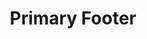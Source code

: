 ---
title: Primary Footer
category: Marketing
paid: false
isActive: true
ltr: {"preview":"function App() {\n  const footerNavs = [{\n    href: 'javascript:void()',\n    name: 'About'\n  }, {\n    href: 'javascript:void()',\n    name: 'Blog'\n  }, {\n    href: 'javascript:void()',\n    name: 'Team'\n  }, {\n    href: 'javascript:void()',\n    name: 'Careers'\n  }, {\n    href: 'javascript:void()',\n    name: 'Suuport'\n  }];\n  return /*#__PURE__*/React.createElement(\"footer\", {\n    className: \"text-gray-500 bg-white px-4 py-5 max-w-screen-xl mx-auto md:px-8\"\n  }, /*#__PURE__*/React.createElement(\"div\", {\n    className: \"max-w-lg sm:mx-auto sm:text-center\"\n  }, /*#__PURE__*/React.createElement(\"img\", {\n    src: \"https://www.floatui.com/logo.svg\",\n    className: \"w-32 sm:mx-auto\"\n  }), /*#__PURE__*/React.createElement(\"p\", {\n    className: \"leading-relaxed mt-2 text-[15px]\"\n  }, \"Lorem Ipsum has been the industry's standard dummy text ever since the 1500s, when an unknown printer took a galley of type and scrambled it to make a type specimen book.\")), /*#__PURE__*/React.createElement(\"ul\", {\n    className: \"items-center justify-center mt-8 space-y-5 sm:flex sm:space-x-4 sm:space-y-0\"\n  }, footerNavs.map((item, idx) => /*#__PURE__*/React.createElement(\"li\", {\n    className: \" hover:text-gray-800\"\n  }, /*#__PURE__*/React.createElement(\"a\", {\n    key: idx,\n    href: item.href\n  }, item.name)))), /*#__PURE__*/React.createElement(\"div\", {\n    className: \"mt-8 items-center justify-between sm:flex\"\n  }, /*#__PURE__*/React.createElement(\"div\", {\n    className: \"mt-4 sm:mt-0\"\n  }, \"\\xA9 2022 Float UI All rights reserved.\"), /*#__PURE__*/React.createElement(\"div\", {\n    className: \"mt-6 sm:mt-0\"\n  }, /*#__PURE__*/React.createElement(\"ul\", {\n    className: \"flex items-center space-x-4\"\n  }, /*#__PURE__*/React.createElement(\"li\", {\n    className: \"w-10 h-10 border rounded-full flex items-center justify-center\"\n  }, /*#__PURE__*/React.createElement(\"a\", {\n    href: \"javascript:void()\"\n  }, /*#__PURE__*/React.createElement(\"svg\", {\n    className: \"svg-icon w-6 h-6 text-blue-400\",\n    viewBox: \"0 0 20 20\"\n  }, /*#__PURE__*/React.createElement(\"path\", {\n    fill: \"none\",\n    d: \"M18.258,3.266c-0.693,0.405-1.46,0.698-2.277,0.857c-0.653-0.686-1.586-1.115-2.618-1.115c-1.98,0-3.586,1.581-3.586,3.53c0,0.276,0.031,0.545,0.092,0.805C6.888,7.195,4.245,5.79,2.476,3.654C2.167,4.176,1.99,4.781,1.99,5.429c0,1.224,0.633,2.305,1.596,2.938C2.999,8.349,2.445,8.19,1.961,7.925C1.96,7.94,1.96,7.954,1.96,7.97c0,1.71,1.237,3.138,2.877,3.462c-0.301,0.08-0.617,0.123-0.945,0.123c-0.23,0-0.456-0.021-0.674-0.062c0.456,1.402,1.781,2.422,3.35,2.451c-1.228,0.947-2.773,1.512-4.454,1.512c-0.291,0-0.575-0.016-0.855-0.049c1.588,1,3.473,1.586,5.498,1.586c6.598,0,10.205-5.379,10.205-10.045c0-0.153-0.003-0.305-0.01-0.456c0.7-0.499,1.308-1.12,1.789-1.827c-0.644,0.28-1.334,0.469-2.06,0.555C17.422,4.782,17.99,4.091,18.258,3.266\"\n  })))), /*#__PURE__*/React.createElement(\"li\", {\n    className: \"w-10 h-10 border rounded-full flex items-center justify-center\"\n  }, /*#__PURE__*/React.createElement(\"a\", {\n    href: \"javascript:void()\"\n  }, /*#__PURE__*/React.createElement(\"svg\", {\n    className: \"svg-icon w-6 h-6 text-blue-700\",\n    viewBox: \"0 0 20 20\"\n  }, /*#__PURE__*/React.createElement(\"path\", {\n    fill: \"none\",\n    d: \"M11.344,5.71c0-0.73,0.074-1.122,1.199-1.122h1.502V1.871h-2.404c-2.886,0-3.903,1.36-3.903,3.646v1.765h-1.8V10h1.8v8.128h3.601V10h2.403l0.32-2.718h-2.724L11.344,5.71z\"\n  })))), /*#__PURE__*/React.createElement(\"li\", {\n    className: \"w-10 h-10 border rounded-full flex items-center justify-center\"\n  }, /*#__PURE__*/React.createElement(\"a\", {\n    href: \"javascript:void()\"\n  }, /*#__PURE__*/React.createElement(\"svg\", {\n    className: \"svg-icon w-6 h-6 text-blue-500\",\n    viewBox: \"0 0 20 20\"\n  }, /*#__PURE__*/React.createElement(\"path\", {\n    fill: \"none\",\n    d: \"M10,2.531c-4.125,0-7.469,3.344-7.469,7.469c0,4.125,3.344,7.469,7.469,7.469c4.125,0,7.469-3.344,7.469-7.469C17.469,5.875,14.125,2.531,10,2.531 M10,3.776c1.48,0,2.84,0.519,3.908,1.384c-1.009,0.811-2.111,1.512-3.298,2.066C9.914,6.072,9.077,5.017,8.14,4.059C8.728,3.876,9.352,3.776,10,3.776 M6.903,4.606c0.962,0.93,1.82,1.969,2.53,3.112C7.707,8.364,5.849,8.734,3.902,8.75C4.264,6.976,5.382,5.481,6.903,4.606 M3.776,10c2.219,0,4.338-0.418,6.29-1.175c0.209,0.404,0.405,0.813,0.579,1.236c-2.147,0.805-3.953,2.294-5.177,4.195C4.421,13.143,3.776,11.648,3.776,10 M10,16.224c-1.337,0-2.572-0.426-3.586-1.143c1.079-1.748,2.709-3.119,4.659-3.853c0.483,1.488,0.755,3.071,0.784,4.714C11.271,16.125,10.646,16.224,10,16.224 M13.075,15.407c-0.072-1.577-0.342-3.103-0.806-4.542c0.673-0.154,1.369-0.243,2.087-0.243c0.621,0,1.22,0.085,1.807,0.203C15.902,12.791,14.728,14.465,13.075,15.407 M14.356,9.378c-0.868,0-1.708,0.116-2.515,0.313c-0.188-0.464-0.396-0.917-0.621-1.359c1.294-0.612,2.492-1.387,3.587-2.284c0.798,0.97,1.302,2.187,1.395,3.517C15.602,9.455,14.99,9.378,14.356,9.378\"\n  })))), /*#__PURE__*/React.createElement(\"li\", {\n    className: \"w-10 h-10 border rounded-full flex items-center justify-center\"\n  }, /*#__PURE__*/React.createElement(\"a\", {\n    href: \"javascript:void()\"\n  }, /*#__PURE__*/React.createElement(\"svg\", {\n    className: \"svg-icon w-6 h-6 text-red-600\",\n    viewBox: \"0 0 20 20\"\n  }, /*#__PURE__*/React.createElement(\"path\", {\n    fill: \"none\",\n    d: \"M9.797,2.214C9.466,2.256,9.134,2.297,8.802,2.338C8.178,2.493,7.498,2.64,6.993,2.935C5.646,3.723,4.712,4.643,4.087,6.139C3.985,6.381,3.982,6.615,3.909,6.884c-0.48,1.744,0.37,3.548,1.402,4.173c0.198,0.119,0.649,0.332,0.815,0.049c0.092-0.156,0.071-0.364,0.128-0.546c0.037-0.12,0.154-0.347,0.127-0.496c-0.046-0.255-0.319-0.416-0.434-0.62C5.715,9.027,5.703,8.658,5.59,8.101c0.009-0.075,0.017-0.149,0.026-0.224C5.65,7.254,5.755,6.805,5.948,6.362c0.564-1.301,1.47-2.025,2.931-2.458c0.327-0.097,1.25-0.252,1.734-0.149c0.289,0.05,0.577,0.099,0.866,0.149c1.048,0.33,1.811,0.938,2.218,1.888c0.256,0.591,0.33,1.725,0.154,2.483c-0.085,0.36-0.072,0.667-0.179,0.993c-0.397,1.206-0.979,2.323-2.295,2.633c-0.868,0.205-1.519-0.324-1.733-0.869c-0.06-0.151-0.161-0.418-0.101-0.671c0.229-0.978,0.56-1.854,0.815-2.831c0.243-0.931-0.218-1.665-0.943-1.837C8.513,5.478,7.816,6.312,7.579,6.858C7.39,7.292,7.276,8.093,7.426,8.672c0.047,0.183,0.269,0.674,0.23,0.844c-0.174,0.755-0.372,1.568-0.587,2.31c-0.223,0.771-0.344,1.562-0.56,2.311c-0.1,0.342-0.096,0.709-0.179,1.066v0.521c-0.075,0.33-0.019,0.916,0.051,1.242c0.045,0.209-0.027,0.467,0.076,0.621c0.002,0.111,0.017,0.135,0.052,0.199c0.319-0.01,0.758-0.848,0.917-1.094c0.304-0.467,0.584-0.967,0.816-1.514c0.208-0.494,0.241-1.039,0.408-1.566c0.12-0.379,0.292-0.824,0.331-1.24h0.025c0.066,0.229,0.306,0.395,0.485,0.52c0.56,0.4,1.525,0.77,2.573,0.523c1.188-0.281,2.133-0.838,2.755-1.664c0.457-0.609,0.804-1.313,1.07-2.112c0.131-0.392,0.158-0.826,0.256-1.241c0.241-1.043-0.082-2.298-0.384-2.981C14.847,3.35,12.902,2.17,9.797,2.214\"\n  }))))))));\n}","react":{"jsxCss":[{"code":"export default () => {\n\n    const footerNavs = [\n        {\n            href: 'javascript:void()',\n            name: 'About'\n        },\n        {\n            href: 'javascript:void()',\n            name: 'Blog'\n        },\n        {\n            href: 'javascript:void()',\n            name: ''\n        },\n        {\n            href: 'javascript:void()',\n            name: 'Team'\n        },\n        {\n            href: 'javascript:void()',\n            name: 'Careers'\n        },\n\n        {\n            href: 'javascript:void()',\n            name: 'Suuport'\n        }\n    ]\n    return (\n        <footer className=\"footer-primary\">\n            <div className=\"footer-header\">\n                <img src=\"https://www.floatui.com/logo.svg\" />\n                <p>\n                    Lorem Ipsum has been the industry's standard dummy text ever since the 1500s, when an unknown printer took a galley of type and scrambled it to make a type specimen book.\n                </p>\n            </div>\n            <ul className=\"items-list\">\n                {\n                    footerNavs.map((item, idx) => (\n                        <li className=\"item\">\n                            <a key={idx} href={item.href}>\n                                { item.name }\n                            </a>\n                        </li>\n                    ))\n                }\n            </ul>\n            <div className=\"copyright-slmedia\">\n                <div className=\"copyright\">\n                    &copy; 2022 Float UI All rights reserved.\n                </div>\n                <div className=\"sl-media\">\n                    <ul className=\"sl-media-list\">\n                        <li className=\"sl-media-icon\">\n                            <a href=\"javascript:void()\">\n                                <svg class=\"svg-icon svg-icon-1\" viewBox=\"0 0 20 20\">\n                                    <path fill=\"none\" d=\"M18.258,3.266c-0.693,0.405-1.46,0.698-2.277,0.857c-0.653-0.686-1.586-1.115-2.618-1.115c-1.98,0-3.586,1.581-3.586,3.53c0,0.276,0.031,0.545,0.092,0.805C6.888,7.195,4.245,5.79,2.476,3.654C2.167,4.176,1.99,4.781,1.99,5.429c0,1.224,0.633,2.305,1.596,2.938C2.999,8.349,2.445,8.19,1.961,7.925C1.96,7.94,1.96,7.954,1.96,7.97c0,1.71,1.237,3.138,2.877,3.462c-0.301,0.08-0.617,0.123-0.945,0.123c-0.23,0-0.456-0.021-0.674-0.062c0.456,1.402,1.781,2.422,3.35,2.451c-1.228,0.947-2.773,1.512-4.454,1.512c-0.291,0-0.575-0.016-0.855-0.049c1.588,1,3.473,1.586,5.498,1.586c6.598,0,10.205-5.379,10.205-10.045c0-0.153-0.003-0.305-0.01-0.456c0.7-0.499,1.308-1.12,1.789-1.827c-0.644,0.28-1.334,0.469-2.06,0.555C17.422,4.782,17.99,4.091,18.258,3.266\"></path>\n                                </svg>\n                            </a>\n                        </li>\n\n                        <li className=\"sl-media-icon\">\n                            <a href=\"javascript:void()\">\n                                <svg class=\"svg-icon svg-icon-2\" viewBox=\"0 0 20 20\">\n                                    <path fill=\"none\" d=\"M11.344,5.71c0-0.73,0.074-1.122,1.199-1.122h1.502V1.871h-2.404c-2.886,0-3.903,1.36-3.903,3.646v1.765h-1.8V10h1.8v8.128h3.601V10h2.403l0.32-2.718h-2.724L11.344,5.71z\"></path>\n                                </svg>\n                            </a>\n                        </li>\n\n                        <li className=\"sl-media-icon\">\n                            <a href=\"javascript:void()\">\n                                <svg class=\"svg-icon svg-icon-3\" viewBox=\"0 0 20 20\">\n                                    <path fill=\"none\" d=\"M10,2.531c-4.125,0-7.469,3.344-7.469,7.469c0,4.125,3.344,7.469,7.469,7.469c4.125,0,7.469-3.344,7.469-7.469C17.469,5.875,14.125,2.531,10,2.531 M10,3.776c1.48,0,2.84,0.519,3.908,1.384c-1.009,0.811-2.111,1.512-3.298,2.066C9.914,6.072,9.077,5.017,8.14,4.059C8.728,3.876,9.352,3.776,10,3.776 M6.903,4.606c0.962,0.93,1.82,1.969,2.53,3.112C7.707,8.364,5.849,8.734,3.902,8.75C4.264,6.976,5.382,5.481,6.903,4.606 M3.776,10c2.219,0,4.338-0.418,6.29-1.175c0.209,0.404,0.405,0.813,0.579,1.236c-2.147,0.805-3.953,2.294-5.177,4.195C4.421,13.143,3.776,11.648,3.776,10 M10,16.224c-1.337,0-2.572-0.426-3.586-1.143c1.079-1.748,2.709-3.119,4.659-3.853c0.483,1.488,0.755,3.071,0.784,4.714C11.271,16.125,10.646,16.224,10,16.224 M13.075,15.407c-0.072-1.577-0.342-3.103-0.806-4.542c0.673-0.154,1.369-0.243,2.087-0.243c0.621,0,1.22,0.085,1.807,0.203C15.902,12.791,14.728,14.465,13.075,15.407 M14.356,9.378c-0.868,0-1.708,0.116-2.515,0.313c-0.188-0.464-0.396-0.917-0.621-1.359c1.294-0.612,2.492-1.387,3.587-2.284c0.798,0.97,1.302,2.187,1.395,3.517C15.602,9.455,14.99,9.378,14.356,9.378\"></path>\n                                </svg>\n                            </a>\n                        </li>\n\n                        <li className=\"sl-media-icon\">\n                            <a href=\"javascript:void()\">\n                                <svg class=\"svg-icon svg-icon-4\" viewBox=\"0 0 20 20\">\n                                    <path fill=\"none\" d=\"M9.797,2.214C9.466,2.256,9.134,2.297,8.802,2.338C8.178,2.493,7.498,2.64,6.993,2.935C5.646,3.723,4.712,4.643,4.087,6.139C3.985,6.381,3.982,6.615,3.909,6.884c-0.48,1.744,0.37,3.548,1.402,4.173c0.198,0.119,0.649,0.332,0.815,0.049c0.092-0.156,0.071-0.364,0.128-0.546c0.037-0.12,0.154-0.347,0.127-0.496c-0.046-0.255-0.319-0.416-0.434-0.62C5.715,9.027,5.703,8.658,5.59,8.101c0.009-0.075,0.017-0.149,0.026-0.224C5.65,7.254,5.755,6.805,5.948,6.362c0.564-1.301,1.47-2.025,2.931-2.458c0.327-0.097,1.25-0.252,1.734-0.149c0.289,0.05,0.577,0.099,0.866,0.149c1.048,0.33,1.811,0.938,2.218,1.888c0.256,0.591,0.33,1.725,0.154,2.483c-0.085,0.36-0.072,0.667-0.179,0.993c-0.397,1.206-0.979,2.323-2.295,2.633c-0.868,0.205-1.519-0.324-1.733-0.869c-0.06-0.151-0.161-0.418-0.101-0.671c0.229-0.978,0.56-1.854,0.815-2.831c0.243-0.931-0.218-1.665-0.943-1.837C8.513,5.478,7.816,6.312,7.579,6.858C7.39,7.292,7.276,8.093,7.426,8.672c0.047,0.183,0.269,0.674,0.23,0.844c-0.174,0.755-0.372,1.568-0.587,2.31c-0.223,0.771-0.344,1.562-0.56,2.311c-0.1,0.342-0.096,0.709-0.179,1.066v0.521c-0.075,0.33-0.019,0.916,0.051,1.242c0.045,0.209-0.027,0.467,0.076,0.621c0.002,0.111,0.017,0.135,0.052,0.199c0.319-0.01,0.758-0.848,0.917-1.094c0.304-0.467,0.584-0.967,0.816-1.514c0.208-0.494,0.241-1.039,0.408-1.566c0.12-0.379,0.292-0.824,0.331-1.24h0.025c0.066,0.229,0.306,0.395,0.485,0.52c0.56,0.4,1.525,0.77,2.573,0.523c1.188-0.281,2.133-0.838,2.755-1.664c0.457-0.609,0.804-1.313,1.07-2.112c0.131-0.392,0.158-0.826,0.256-1.241c0.241-1.043-0.082-2.298-0.384-2.981C14.847,3.35,12.902,2.17,9.797,2.214\"></path>\n                                </svg>\n                            </a>\n                        </li>\n                    </ul>\n                </div>\n            </div>\n        </footer>\n    )\n}\n","label":"App.jsx"},{"code":".footer-primary {\n  color: #6b7280;\n  background-color: #FFF;\n  padding: 1.25rem 1rem 1.25rem 1rem;\n  max-width: 1280px;\n  margin-left: auto;\n  margin-right: auto;\n}\n.footer-primary .footer-header {\n  max-width: 32rem;\n}\n.footer-primary .footer-header img {\n  width: 8rem;\n}\n@media (min-width: 640px) {\n  .footer-primary .footer-header, .footer-primary .footer-header img {\n    margin-left: auto;\n    margin-right: auto;\n  }\n  .footer-primary .footer-header p {\n    text-align: center;\n  }\n}\n.footer-primary .footer-header p {\n  line-height: 1.625;\n  margin-top: 0.5rem;\n  font-size: 15px;\n}\n.footer-primary .items-list {\n  margin-top: 2rem;\n}\n.footer-primary .items-list > * + * {\n  margin-top: 1.25rem;\n}\n@media (min-width: 640px) {\n  .footer-primary .items-list {\n    display: flex;\n    align-items: center;\n    justify-content: center;\n  }\n  .footer-primary .items-list > * + * {\n    margin-top: 0px;\n  }\n  .footer-primary .items-list > * + * {\n    margin-left: 1rem;\n  }\n}\n.footer-primary .items-list .item:hover {\n  color: #1f2937;\n}\n.footer-primary .copyright-slmedia {\n  margin-top: 2rem;\n}\n.footer-primary .copyright-slmedia .copyright {\n  margin-top: 1rem;\n}\n.footer-primary .copyright-slmedia .sl-media {\n  margin-top: 1.5rem;\n}\n.footer-primary .copyright-slmedia .sl-media .sl-media-list {\n  display: flex;\n  align-items: center;\n}\n.footer-primary .copyright-slmedia .sl-media .sl-media-list > * + * {\n  margin-left: 1rem;\n}\n.footer-primary .copyright-slmedia .sl-media .sl-media-list .sl-media-icon {\n  width: 2.5rem;\n  height: 2.5rem;\n  border: solid 1px #e5e7eb;\n  border-radius: 50%;\n  display: flex;\n  align-items: center;\n  justify-content: center;\n}\n.footer-primary .copyright-slmedia .sl-media .sl-media-list .sl-media-icon .svg-icon {\n  width: 1.5rem;\n  height: 1.5rem;\n  color: black;\n}\n.footer-primary .copyright-slmedia .sl-media .sl-media-list .sl-media-icon .svg-icon path, .footer-primary .copyright-slmedia .sl-media .sl-media-list .sl-media-icon .svg-icon polygon, .footer-primary .copyright-slmedia .sl-media .sl-media-list .sl-media-icon .svg-icon rect {\n  fill: currentColor;\n}\n.footer-primary .copyright-slmedia .sl-media .sl-media-list .sl-media-icon .svg-icon-1 {\n  color: #60a5fa;\n}\n.footer-primary .copyright-slmedia .sl-media .sl-media-list .sl-media-icon .svg-icon-2 {\n  color: #1d4ed8;\n}\n.footer-primary .copyright-slmedia .sl-media .sl-media-list .sl-media-icon .svg-icon-3 {\n  color: #3b82f6;\n}\n.footer-primary .copyright-slmedia .sl-media .sl-media-list .sl-media-icon .svg-icon-4 {\n  color: #dc2626;\n}\n@media (min-width: 640px) {\n  .footer-primary .copyright-slmedia {\n    display: flex;\n    align-items: center;\n    justify-content: space-between;\n  }\n  .footer-primary .copyright-slmedia .copyright, .footer-primary .copyright-slmedia .sl-media {\n    margin-top: 0px;\n  }\n}\n","label":"style.css"}],"jsxTail":[{"code":"export default () => {\n\n    const footerNavs = [\n        {\n            href: 'javascript:void()',\n            name: 'About'\n        },\n        {\n            href: 'javascript:void()',\n            name: 'Blog'\n        },\n        {\n            href: 'javascript:void()',\n            name: ''\n        },\n        {\n            href: 'javascript:void()',\n            name: 'Team'\n        },\n        {\n            href: 'javascript:void()',\n            name: 'Careers'\n        },\n\n        {\n            href: 'javascript:void()',\n            name: 'Suuport'\n        }\n    ]\n\n    return (\n        <footer className=\"text-gray-500 bg-white px-4 py-5 max-w-screen-xl mx-auto md:px-8\">\n            <div className=\"max-w-lg sm:mx-auto sm:text-center\">\n                <img src=\"https://www.floatui.com/logo.svg\" className=\"w-32 sm:mx-auto\" />\n                <p className=\"leading-relaxed mt-2 text-[15px]\">\n                    Lorem Ipsum has been the industry's standard dummy text ever since the 1500s, when an unknown printer took a galley of type and scrambled it to make a type specimen book.\n                </p>\n            </div>\n            <ul className=\"items-center justify-center mt-8 space-y-5 sm:flex sm:space-x-4 sm:space-y-0\">\n                {\n                    footerNavs.map((item, idx) => (\n                        <li className=\" hover:text-gray-800\">\n                            <a key={idx} href={item.href}>\n                                { item.name }\n                            </a>\n                        </li>\n                    ))\n                }\n            </ul>\n            <div className=\"mt-8 items-center justify-between sm:flex\">\n                <div className=\"mt-4 sm:mt-0\">\n                    &copy; 2022 Float UI All rights reserved.\n                </div>\n                <div className=\"mt-6 sm:mt-0\">\n                    <ul className=\"flex items-center space-x-4\">\n                        <li className=\"w-10 h-10 border rounded-full flex items-center justify-center\">\n                            <a href=\"javascript:void()\">\n                                <svg class=\"svg-icon w-6 h-6 text-blue-400\" viewBox=\"0 0 20 20\">\n                                    <path fill=\"none\" d=\"M18.258,3.266c-0.693,0.405-1.46,0.698-2.277,0.857c-0.653-0.686-1.586-1.115-2.618-1.115c-1.98,0-3.586,1.581-3.586,3.53c0,0.276,0.031,0.545,0.092,0.805C6.888,7.195,4.245,5.79,2.476,3.654C2.167,4.176,1.99,4.781,1.99,5.429c0,1.224,0.633,2.305,1.596,2.938C2.999,8.349,2.445,8.19,1.961,7.925C1.96,7.94,1.96,7.954,1.96,7.97c0,1.71,1.237,3.138,2.877,3.462c-0.301,0.08-0.617,0.123-0.945,0.123c-0.23,0-0.456-0.021-0.674-0.062c0.456,1.402,1.781,2.422,3.35,2.451c-1.228,0.947-2.773,1.512-4.454,1.512c-0.291,0-0.575-0.016-0.855-0.049c1.588,1,3.473,1.586,5.498,1.586c6.598,0,10.205-5.379,10.205-10.045c0-0.153-0.003-0.305-0.01-0.456c0.7-0.499,1.308-1.12,1.789-1.827c-0.644,0.28-1.334,0.469-2.06,0.555C17.422,4.782,17.99,4.091,18.258,3.266\"></path>\n                                </svg>\n                            </a>\n                        </li>\n\n                        <li className=\"w-10 h-10 border rounded-full flex items-center justify-center\">\n                            <a href=\"javascript:void()\">\n                                <svg class=\"svg-icon w-6 h-6 text-blue-700\" viewBox=\"0 0 20 20\">\n                                    <path fill=\"none\" d=\"M11.344,5.71c0-0.73,0.074-1.122,1.199-1.122h1.502V1.871h-2.404c-2.886,0-3.903,1.36-3.903,3.646v1.765h-1.8V10h1.8v8.128h3.601V10h2.403l0.32-2.718h-2.724L11.344,5.71z\"></path>\n                                </svg>\n                            </a>\n                        </li>\n\n                        <li className=\"w-10 h-10 border rounded-full flex items-center justify-center\">\n                            <a href=\"javascript:void()\">\n                                <svg class=\"svg-icon w-6 h-6 text-blue-500\" viewBox=\"0 0 20 20\">\n                                    <path fill=\"none\" d=\"M10,2.531c-4.125,0-7.469,3.344-7.469,7.469c0,4.125,3.344,7.469,7.469,7.469c4.125,0,7.469-3.344,7.469-7.469C17.469,5.875,14.125,2.531,10,2.531 M10,3.776c1.48,0,2.84,0.519,3.908,1.384c-1.009,0.811-2.111,1.512-3.298,2.066C9.914,6.072,9.077,5.017,8.14,4.059C8.728,3.876,9.352,3.776,10,3.776 M6.903,4.606c0.962,0.93,1.82,1.969,2.53,3.112C7.707,8.364,5.849,8.734,3.902,8.75C4.264,6.976,5.382,5.481,6.903,4.606 M3.776,10c2.219,0,4.338-0.418,6.29-1.175c0.209,0.404,0.405,0.813,0.579,1.236c-2.147,0.805-3.953,2.294-5.177,4.195C4.421,13.143,3.776,11.648,3.776,10 M10,16.224c-1.337,0-2.572-0.426-3.586-1.143c1.079-1.748,2.709-3.119,4.659-3.853c0.483,1.488,0.755,3.071,0.784,4.714C11.271,16.125,10.646,16.224,10,16.224 M13.075,15.407c-0.072-1.577-0.342-3.103-0.806-4.542c0.673-0.154,1.369-0.243,2.087-0.243c0.621,0,1.22,0.085,1.807,0.203C15.902,12.791,14.728,14.465,13.075,15.407 M14.356,9.378c-0.868,0-1.708,0.116-2.515,0.313c-0.188-0.464-0.396-0.917-0.621-1.359c1.294-0.612,2.492-1.387,3.587-2.284c0.798,0.97,1.302,2.187,1.395,3.517C15.602,9.455,14.99,9.378,14.356,9.378\"></path>\n                                </svg>\n                            </a>\n                        </li>\n\n                        <li className=\"w-10 h-10 border rounded-full flex items-center justify-center\">\n                            <a href=\"javascript:void()\">\n                                <svg class=\"svg-icon w-6 h-6 text-red-600\" viewBox=\"0 0 20 20\">\n                                    <path fill=\"none\" d=\"M9.797,2.214C9.466,2.256,9.134,2.297,8.802,2.338C8.178,2.493,7.498,2.64,6.993,2.935C5.646,3.723,4.712,4.643,4.087,6.139C3.985,6.381,3.982,6.615,3.909,6.884c-0.48,1.744,0.37,3.548,1.402,4.173c0.198,0.119,0.649,0.332,0.815,0.049c0.092-0.156,0.071-0.364,0.128-0.546c0.037-0.12,0.154-0.347,0.127-0.496c-0.046-0.255-0.319-0.416-0.434-0.62C5.715,9.027,5.703,8.658,5.59,8.101c0.009-0.075,0.017-0.149,0.026-0.224C5.65,7.254,5.755,6.805,5.948,6.362c0.564-1.301,1.47-2.025,2.931-2.458c0.327-0.097,1.25-0.252,1.734-0.149c0.289,0.05,0.577,0.099,0.866,0.149c1.048,0.33,1.811,0.938,2.218,1.888c0.256,0.591,0.33,1.725,0.154,2.483c-0.085,0.36-0.072,0.667-0.179,0.993c-0.397,1.206-0.979,2.323-2.295,2.633c-0.868,0.205-1.519-0.324-1.733-0.869c-0.06-0.151-0.161-0.418-0.101-0.671c0.229-0.978,0.56-1.854,0.815-2.831c0.243-0.931-0.218-1.665-0.943-1.837C8.513,5.478,7.816,6.312,7.579,6.858C7.39,7.292,7.276,8.093,7.426,8.672c0.047,0.183,0.269,0.674,0.23,0.844c-0.174,0.755-0.372,1.568-0.587,2.31c-0.223,0.771-0.344,1.562-0.56,2.311c-0.1,0.342-0.096,0.709-0.179,1.066v0.521c-0.075,0.33-0.019,0.916,0.051,1.242c0.045,0.209-0.027,0.467,0.076,0.621c0.002,0.111,0.017,0.135,0.052,0.199c0.319-0.01,0.758-0.848,0.917-1.094c0.304-0.467,0.584-0.967,0.816-1.514c0.208-0.494,0.241-1.039,0.408-1.566c0.12-0.379,0.292-0.824,0.331-1.24h0.025c0.066,0.229,0.306,0.395,0.485,0.52c0.56,0.4,1.525,0.77,2.573,0.523c1.188-0.281,2.133-0.838,2.755-1.664c0.457-0.609,0.804-1.313,1.07-2.112c0.131-0.392,0.158-0.826,0.256-1.241c0.241-1.043-0.082-2.298-0.384-2.981C14.847,3.35,12.902,2.17,9.797,2.214\"></path>\n                                </svg>\n                            </a>\n                        </li>\n                    </ul>\n                </div>\n            </div>\n            <style jsx>{`\n                .svg-icon path,\n                .svg-icon polygon,\n                .svg-icon rect {\n                    fill: currentColor;\n                }\n            `}</style>\n        </footer>\n    )\n}\n","label":"App.jsx"}]},"vue":{"vueCss":[{"code":"<template>\n  <footer class=\"footer-primary\">\n    <div class=\"footer-header\">\n      <img src=\"https://www.floatui.com/logo.svg\" />\n      <p>\n        Lorem Ipsum has been the industry's standard dummy text ever since the 1500s, when an unknown printer took a\n        galley of type and scrambled it to make a type specimen book.\n      </p>\n    </div>\n    <ul class=\"items-list\">\n      <li class=\"item\" v-for=\"item in footerNavs\" :key=\"item.id\">\n        <a href={{item.href}}>\n          {{item.name}}\n        </a>\n      </li>\n      \n    </ul>\n    <div class=\"copyright-slmedia\">\n      <div class=\"copyright\">\n        &copy; 2022 Float UI All rights reserved.\n      </div>\n      <div class=\"sl-media\">\n        <ul class=\"sl-media-list\">\n          <li class=\"sl-media-icon\">\n            <a href=\"javascript:void()\">\n              <svg class=\"svg-icon svg-icon-1\" viewBox=\"0 0 20 20\">\n                <path fill=\"none\"\n                  d=\"M18.258,3.266c-0.693,0.405-1.46,0.698-2.277,0.857c-0.653-0.686-1.586-1.115-2.618-1.115c-1.98,0-3.586,1.581-3.586,3.53c0,0.276,0.031,0.545,0.092,0.805C6.888,7.195,4.245,5.79,2.476,3.654C2.167,4.176,1.99,4.781,1.99,5.429c0,1.224,0.633,2.305,1.596,2.938C2.999,8.349,2.445,8.19,1.961,7.925C1.96,7.94,1.96,7.954,1.96,7.97c0,1.71,1.237,3.138,2.877,3.462c-0.301,0.08-0.617,0.123-0.945,0.123c-0.23,0-0.456-0.021-0.674-0.062c0.456,1.402,1.781,2.422,3.35,2.451c-1.228,0.947-2.773,1.512-4.454,1.512c-0.291,0-0.575-0.016-0.855-0.049c1.588,1,3.473,1.586,5.498,1.586c6.598,0,10.205-5.379,10.205-10.045c0-0.153-0.003-0.305-0.01-0.456c0.7-0.499,1.308-1.12,1.789-1.827c-0.644,0.28-1.334,0.469-2.06,0.555C17.422,4.782,17.99,4.091,18.258,3.266\">\n                </path>\n              </svg>\n            </a>\n          </li>\n\n          <li class=\"sl-media-icon\">\n            <a href=\"javascript:void()\">\n              <svg class=\"svg-icon svg-icon-2\" viewBox=\"0 0 20 20\">\n                <path fill=\"none\"\n                  d=\"M11.344,5.71c0-0.73,0.074-1.122,1.199-1.122h1.502V1.871h-2.404c-2.886,0-3.903,1.36-3.903,3.646v1.765h-1.8V10h1.8v8.128h3.601V10h2.403l0.32-2.718h-2.724L11.344,5.71z\">\n                </path>\n              </svg>\n            </a>\n          </li>\n\n          <li class=\"sl-media-icon\">\n            <a href=\"javascript:void()\">\n              <svg class=\"svg-icon svg-icon-3\" viewBox=\"0 0 20 20\">\n                <path fill=\"none\"\n                  d=\"M10,2.531c-4.125,0-7.469,3.344-7.469,7.469c0,4.125,3.344,7.469,7.469,7.469c4.125,0,7.469-3.344,7.469-7.469C17.469,5.875,14.125,2.531,10,2.531 M10,3.776c1.48,0,2.84,0.519,3.908,1.384c-1.009,0.811-2.111,1.512-3.298,2.066C9.914,6.072,9.077,5.017,8.14,4.059C8.728,3.876,9.352,3.776,10,3.776 M6.903,4.606c0.962,0.93,1.82,1.969,2.53,3.112C7.707,8.364,5.849,8.734,3.902,8.75C4.264,6.976,5.382,5.481,6.903,4.606 M3.776,10c2.219,0,4.338-0.418,6.29-1.175c0.209,0.404,0.405,0.813,0.579,1.236c-2.147,0.805-3.953,2.294-5.177,4.195C4.421,13.143,3.776,11.648,3.776,10 M10,16.224c-1.337,0-2.572-0.426-3.586-1.143c1.079-1.748,2.709-3.119,4.659-3.853c0.483,1.488,0.755,3.071,0.784,4.714C11.271,16.125,10.646,16.224,10,16.224 M13.075,15.407c-0.072-1.577-0.342-3.103-0.806-4.542c0.673-0.154,1.369-0.243,2.087-0.243c0.621,0,1.22,0.085,1.807,0.203C15.902,12.791,14.728,14.465,13.075,15.407 M14.356,9.378c-0.868,0-1.708,0.116-2.515,0.313c-0.188-0.464-0.396-0.917-0.621-1.359c1.294-0.612,2.492-1.387,3.587-2.284c0.798,0.97,1.302,2.187,1.395,3.517C15.602,9.455,14.99,9.378,14.356,9.378\">\n                </path>\n              </svg>\n            </a>\n          </li>\n\n          <li class=\"sl-media-icon\">\n            <a href=\"javascript:void()\">\n              <svg class=\"svg-icon svg-icon-4\" viewBox=\"0 0 20 20\">\n                <path fill=\"none\"\n                  d=\"M9.797,2.214C9.466,2.256,9.134,2.297,8.802,2.338C8.178,2.493,7.498,2.64,6.993,2.935C5.646,3.723,4.712,4.643,4.087,6.139C3.985,6.381,3.982,6.615,3.909,6.884c-0.48,1.744,0.37,3.548,1.402,4.173c0.198,0.119,0.649,0.332,0.815,0.049c0.092-0.156,0.071-0.364,0.128-0.546c0.037-0.12,0.154-0.347,0.127-0.496c-0.046-0.255-0.319-0.416-0.434-0.62C5.715,9.027,5.703,8.658,5.59,8.101c0.009-0.075,0.017-0.149,0.026-0.224C5.65,7.254,5.755,6.805,5.948,6.362c0.564-1.301,1.47-2.025,2.931-2.458c0.327-0.097,1.25-0.252,1.734-0.149c0.289,0.05,0.577,0.099,0.866,0.149c1.048,0.33,1.811,0.938,2.218,1.888c0.256,0.591,0.33,1.725,0.154,2.483c-0.085,0.36-0.072,0.667-0.179,0.993c-0.397,1.206-0.979,2.323-2.295,2.633c-0.868,0.205-1.519-0.324-1.733-0.869c-0.06-0.151-0.161-0.418-0.101-0.671c0.229-0.978,0.56-1.854,0.815-2.831c0.243-0.931-0.218-1.665-0.943-1.837C8.513,5.478,7.816,6.312,7.579,6.858C7.39,7.292,7.276,8.093,7.426,8.672c0.047,0.183,0.269,0.674,0.23,0.844c-0.174,0.755-0.372,1.568-0.587,2.31c-0.223,0.771-0.344,1.562-0.56,2.311c-0.1,0.342-0.096,0.709-0.179,1.066v0.521c-0.075,0.33-0.019,0.916,0.051,1.242c0.045,0.209-0.027,0.467,0.076,0.621c0.002,0.111,0.017,0.135,0.052,0.199c0.319-0.01,0.758-0.848,0.917-1.094c0.304-0.467,0.584-0.967,0.816-1.514c0.208-0.494,0.241-1.039,0.408-1.566c0.12-0.379,0.292-0.824,0.331-1.24h0.025c0.066,0.229,0.306,0.395,0.485,0.52c0.56,0.4,1.525,0.77,2.573,0.523c1.188-0.281,2.133-0.838,2.755-1.664c0.457-0.609,0.804-1.313,1.07-2.112c0.131-0.392,0.158-0.826,0.256-1.241c0.241-1.043-0.082-2.298-0.384-2.981C14.847,3.35,12.902,2.17,9.797,2.214\">\n                </path>\n              </svg>\n            </a>\n          </li>\n        </ul>\n      </div>\n    </div>\n  </footer>\n</template>\n\n<script>\nexport default {\n  data: function () {\n    return {\n      footerNavs: [\n        {\n          href: 'javascript:void()',\n          name: 'About'\n        },\n        {\n          href: 'javascript:void()',\n          name: 'Blog'\n        },\n        {\n          href: 'javascript:void()',\n          name: ''\n        },\n        {\n          href: 'javascript:void()',\n          name: 'Team'\n        },\n        {\n          href: 'javascript:void()',\n          name: 'Careers'\n        },\n\n        {\n          href: 'javascript:void()',\n          name: 'Suuport'\n        }\n      ]\n    }\n  },\n}\n</script>","label":"App.vue"},{"code":".footer-primary {\n  color: #6b7280;\n  background-color: #FFF;\n  padding: 1.25rem 1rem 1.25rem 1rem;\n  max-width: 1280px;\n  margin-left: auto;\n  margin-right: auto;\n}\n.footer-primary .footer-header {\n  max-width: 32rem;\n}\n.footer-primary .footer-header img {\n  width: 8rem;\n}\n@media (min-width: 640px) {\n  .footer-primary .footer-header, .footer-primary .footer-header img {\n    margin-left: auto;\n    margin-right: auto;\n  }\n  .footer-primary .footer-header p {\n    text-align: center;\n  }\n}\n.footer-primary .footer-header p {\n  line-height: 1.625;\n  margin-top: 0.5rem;\n  font-size: 15px;\n}\n.footer-primary .items-list {\n  margin-top: 2rem;\n}\n.footer-primary .items-list > * + * {\n  margin-top: 1.25rem;\n}\n@media (min-width: 640px) {\n  .footer-primary .items-list {\n    display: flex;\n    align-items: center;\n    justify-content: center;\n  }\n  .footer-primary .items-list > * + * {\n    margin-top: 0px;\n  }\n  .footer-primary .items-list > * + * {\n    margin-left: 1rem;\n  }\n}\n.footer-primary .items-list .item:hover {\n  color: #1f2937;\n}\n.footer-primary .copyright-slmedia {\n  margin-top: 2rem;\n}\n.footer-primary .copyright-slmedia .copyright {\n  margin-top: 1rem;\n}\n.footer-primary .copyright-slmedia .sl-media {\n  margin-top: 1.5rem;\n}\n.footer-primary .copyright-slmedia .sl-media .sl-media-list {\n  display: flex;\n  align-items: center;\n}\n.footer-primary .copyright-slmedia .sl-media .sl-media-list > * + * {\n  margin-left: 1rem;\n}\n.footer-primary .copyright-slmedia .sl-media .sl-media-list .sl-media-icon {\n  width: 2.5rem;\n  height: 2.5rem;\n  border: solid 1px #e5e7eb;\n  border-radius: 50%;\n  display: flex;\n  align-items: center;\n  justify-content: center;\n}\n.footer-primary .copyright-slmedia .sl-media .sl-media-list .sl-media-icon .svg-icon {\n  width: 1.5rem;\n  height: 1.5rem;\n  color: black;\n}\n.footer-primary .copyright-slmedia .sl-media .sl-media-list .sl-media-icon .svg-icon path, .footer-primary .copyright-slmedia .sl-media .sl-media-list .sl-media-icon .svg-icon polygon, .footer-primary .copyright-slmedia .sl-media .sl-media-list .sl-media-icon .svg-icon rect {\n  fill: currentColor;\n}\n.footer-primary .copyright-slmedia .sl-media .sl-media-list .sl-media-icon .svg-icon-1 {\n  color: #60a5fa;\n}\n.footer-primary .copyright-slmedia .sl-media .sl-media-list .sl-media-icon .svg-icon-2 {\n  color: #1d4ed8;\n}\n.footer-primary .copyright-slmedia .sl-media .sl-media-list .sl-media-icon .svg-icon-3 {\n  color: #3b82f6;\n}\n.footer-primary .copyright-slmedia .sl-media .sl-media-list .sl-media-icon .svg-icon-4 {\n  color: #dc2626;\n}\n@media (min-width: 640px) {\n  .footer-primary .copyright-slmedia {\n    display: flex;\n    align-items: center;\n    justify-content: space-between;\n  }\n  .footer-primary .copyright-slmedia .copyright, .footer-primary .copyright-slmedia .sl-media {\n    margin-top: 0px;\n  }\n}","label":"style.css"}],"vueTail":[{"code":"<template>\n  <footer class=\"text-gray-500 bg-white px-4 py-5 max-w-screen-xl mx-auto\">\n    <div class=\"max-w-lg sm:mx-auto sm:text-center\">\n      <img src=\"https://www.floatui.com/logo.svg\" class=\"w-32 sm:mx-auto\" />\n      <p class=\"leading-relaxed mt-2 text-[15px]\">\n        Lorem Ipsum has been the industry's standard dummy text ever since the 1500s, when an unknown printer took a\n        galley of type and scrambled it to make a type specimen book.\n      </p>\n    </div>\n    <ul class=\"items-center justify-center mt-8 space-y-5 sm:flex sm:space-x-4 sm:space-y-0\">\n      <li v-for=\"item in footerNavs\" :key=\"item.id\" class=\"hover:text-gray-800\">\n        <a href=\"{{item.href}}\">\n          {{item.name}}\n        </a>\n      </li>\n    </ul>\n    <div class=\"mt-8 items-center justify-between sm:flex\">\n      <div class=\"mt-4 sm:mt-0\">\n        &copy; 2022 Float UI All rights reserved.\n      </div>\n      <div class=\"mt-6 sm:mt-0\">\n        <ul class=\"flex items-center space-x-4\">\n          <li class=\"w-10 h-10 border rounded-full flex items-center justify-center\">\n            <a href=\"javascript:void()\">\n              <svg class=\"svg-icon w-6 h-6 text-blue-400\" viewBox=\"0 0 20 20\">\n                <path fill=\"none\"\n                  d=\"M18.258,3.266c-0.693,0.405-1.46,0.698-2.277,0.857c-0.653-0.686-1.586-1.115-2.618-1.115c-1.98,0-3.586,1.581-3.586,3.53c0,0.276,0.031,0.545,0.092,0.805C6.888,7.195,4.245,5.79,2.476,3.654C2.167,4.176,1.99,4.781,1.99,5.429c0,1.224,0.633,2.305,1.596,2.938C2.999,8.349,2.445,8.19,1.961,7.925C1.96,7.94,1.96,7.954,1.96,7.97c0,1.71,1.237,3.138,2.877,3.462c-0.301,0.08-0.617,0.123-0.945,0.123c-0.23,0-0.456-0.021-0.674-0.062c0.456,1.402,1.781,2.422,3.35,2.451c-1.228,0.947-2.773,1.512-4.454,1.512c-0.291,0-0.575-0.016-0.855-0.049c1.588,1,3.473,1.586,5.498,1.586c6.598,0,10.205-5.379,10.205-10.045c0-0.153-0.003-0.305-0.01-0.456c0.7-0.499,1.308-1.12,1.789-1.827c-0.644,0.28-1.334,0.469-2.06,0.555C17.422,4.782,17.99,4.091,18.258,3.266\">\n                </path>\n              </svg>\n            </a>\n          </li>\n\n          <li class=\"w-10 h-10 border rounded-full flex items-center justify-center\">\n            <a href=\"javascript:void()\">\n              <svg class=\"svg-icon w-6 h-6 text-blue-700\" viewBox=\"0 0 20 20\">\n                <path fill=\"none\"\n                  d=\"M11.344,5.71c0-0.73,0.074-1.122,1.199-1.122h1.502V1.871h-2.404c-2.886,0-3.903,1.36-3.903,3.646v1.765h-1.8V10h1.8v8.128h3.601V10h2.403l0.32-2.718h-2.724L11.344,5.71z\">\n                </path>\n              </svg>\n            </a>\n          </li>\n\n          <li class=\"w-10 h-10 border rounded-full flex items-center justify-center\">\n            <a href=\"javascript:void()\">\n              <svg class=\"svg-icon w-6 h-6 text-blue-500\" viewBox=\"0 0 20 20\">\n                <path fill=\"none\"\n                  d=\"M10,2.531c-4.125,0-7.469,3.344-7.469,7.469c0,4.125,3.344,7.469,7.469,7.469c4.125,0,7.469-3.344,7.469-7.469C17.469,5.875,14.125,2.531,10,2.531 M10,3.776c1.48,0,2.84,0.519,3.908,1.384c-1.009,0.811-2.111,1.512-3.298,2.066C9.914,6.072,9.077,5.017,8.14,4.059C8.728,3.876,9.352,3.776,10,3.776 M6.903,4.606c0.962,0.93,1.82,1.969,2.53,3.112C7.707,8.364,5.849,8.734,3.902,8.75C4.264,6.976,5.382,5.481,6.903,4.606 M3.776,10c2.219,0,4.338-0.418,6.29-1.175c0.209,0.404,0.405,0.813,0.579,1.236c-2.147,0.805-3.953,2.294-5.177,4.195C4.421,13.143,3.776,11.648,3.776,10 M10,16.224c-1.337,0-2.572-0.426-3.586-1.143c1.079-1.748,2.709-3.119,4.659-3.853c0.483,1.488,0.755,3.071,0.784,4.714C11.271,16.125,10.646,16.224,10,16.224 M13.075,15.407c-0.072-1.577-0.342-3.103-0.806-4.542c0.673-0.154,1.369-0.243,2.087-0.243c0.621,0,1.22,0.085,1.807,0.203C15.902,12.791,14.728,14.465,13.075,15.407 M14.356,9.378c-0.868,0-1.708,0.116-2.515,0.313c-0.188-0.464-0.396-0.917-0.621-1.359c1.294-0.612,2.492-1.387,3.587-2.284c0.798,0.97,1.302,2.187,1.395,3.517C15.602,9.455,14.99,9.378,14.356,9.378\">\n                </path>\n              </svg>\n            </a>\n          </li>\n\n          <li class=\"w-10 h-10 border rounded-full flex items-center justify-center\">\n            <a href=\"javascript:void()\">\n              <svg class=\"svg-icon w-6 h-6 text-red-600\" viewBox=\"0 0 20 20\">\n                <path fill=\"none\"\n                  d=\"M9.797,2.214C9.466,2.256,9.134,2.297,8.802,2.338C8.178,2.493,7.498,2.64,6.993,2.935C5.646,3.723,4.712,4.643,4.087,6.139C3.985,6.381,3.982,6.615,3.909,6.884c-0.48,1.744,0.37,3.548,1.402,4.173c0.198,0.119,0.649,0.332,0.815,0.049c0.092-0.156,0.071-0.364,0.128-0.546c0.037-0.12,0.154-0.347,0.127-0.496c-0.046-0.255-0.319-0.416-0.434-0.62C5.715,9.027,5.703,8.658,5.59,8.101c0.009-0.075,0.017-0.149,0.026-0.224C5.65,7.254,5.755,6.805,5.948,6.362c0.564-1.301,1.47-2.025,2.931-2.458c0.327-0.097,1.25-0.252,1.734-0.149c0.289,0.05,0.577,0.099,0.866,0.149c1.048,0.33,1.811,0.938,2.218,1.888c0.256,0.591,0.33,1.725,0.154,2.483c-0.085,0.36-0.072,0.667-0.179,0.993c-0.397,1.206-0.979,2.323-2.295,2.633c-0.868,0.205-1.519-0.324-1.733-0.869c-0.06-0.151-0.161-0.418-0.101-0.671c0.229-0.978,0.56-1.854,0.815-2.831c0.243-0.931-0.218-1.665-0.943-1.837C8.513,5.478,7.816,6.312,7.579,6.858C7.39,7.292,7.276,8.093,7.426,8.672c0.047,0.183,0.269,0.674,0.23,0.844c-0.174,0.755-0.372,1.568-0.587,2.31c-0.223,0.771-0.344,1.562-0.56,2.311c-0.1,0.342-0.096,0.709-0.179,1.066v0.521c-0.075,0.33-0.019,0.916,0.051,1.242c0.045,0.209-0.027,0.467,0.076,0.621c0.002,0.111,0.017,0.135,0.052,0.199c0.319-0.01,0.758-0.848,0.917-1.094c0.304-0.467,0.584-0.967,0.816-1.514c0.208-0.494,0.241-1.039,0.408-1.566c0.12-0.379,0.292-0.824,0.331-1.24h0.025c0.066,0.229,0.306,0.395,0.485,0.52c0.56,0.4,1.525,0.77,2.573,0.523c1.188-0.281,2.133-0.838,2.755-1.664c0.457-0.609,0.804-1.313,1.07-2.112c0.131-0.392,0.158-0.826,0.256-1.241c0.241-1.043-0.082-2.298-0.384-2.981C14.847,3.35,12.902,2.17,9.797,2.214\">\n                </path>\n              </svg>\n            </a>\n          </li>\n        </ul>\n      </div>\n    </div>\n\n  </footer>\n</template>\n\n<script>\nexport default {\n  data: function () {\n    return {\n      footerNavs: [\n        {\n          href: 'javascript:void()',\n          name: 'About'\n        },\n        {\n          href: 'javascript:void()',\n          name: 'Blog'\n        },\n        {\n          href: 'javascript:void()',\n          name: ''\n        },\n        {\n          href: 'javascript:void()',\n          name: 'Team'\n        },\n        {\n          href: 'javascript:void()',\n          name: 'Careers'\n        },\n\n        {\n          href: 'javascript:void()',\n          name: 'Suuport'\n        }\n      ]\n    }\n  },\n}\n</script>\n\n<style scoped>\n.svg-icon path,\n.svg-icon polygon,\n.svg-icon rect {\n  fill: currentColor;\n}\n</style>","label":"App.vue"}]}}
rtl: {"react":{"jsxTail":[{"code":"export default () => {\n\n    const footerNavs = [\n        {\n            href: 'javascript:void()',\n            name: 'عنا'\n        },\n        {\n            href: 'javascript:void()',\n            name: 'المقالات'\n        },\n        {\n            href: 'javascript:void()',\n            name: 'الفريق'\n        },\n        {\n            href: 'javascript:void()',\n            name: 'وظائف'\n        },\n\n        {\n            href: 'javascript:void()',\n            name: 'الدعم'\n        }\n    ]\n    \n    return (\n        <footer className=\"text-gray-500 bg-white px-4 py-5 max-w-screen-xl mx-auto md:px-8\">\n            <div className=\"max-w-lg sm:mx-auto sm:text-center\">\n                <img src=\"https://www.floatui.com/logo.svg\" className=\"w-32 sm:mx-auto\" />\n                <p className=\"leading-relaxed mt-2 text-[15px]\">\n                    كان هو النص الوهمي القياسي في الصناعة منذ القرن الخامس عشر الميلادي ، عندما أخذت طابعة غير معروفة لوحًا من النوع وتدافعت عليه لعمل كتاب عينة.\n                </p>\n            </div>\n            <ul className=\"items-center justify-center mt-8 space-y-5 sm:flex sm:space-x-4 sm:space-x-reverse sm:space-y-0\">\n                {\n                    footerNavs.map((item, idx) => (\n                        <li className=\" hover:text-gray-800\">\n                            <a key={idx} href={item.href}>\n                                { item.name }\n                            </a>\n                        </li>\n                    ))\n                }\n            </ul>\n            <div className=\"mt-8 items-center justify-between sm:flex\">\n                <div className=\"mt-4 sm:mt-0\">\n                    &copy; جميع الحقوق محفوظة لدى Float UI 2022\n                </div>\n                <div className=\"mt-6 sm:mt-0\">\n                    <ul className=\"flex items-center space-x-4 space-x-reverse\">\n                        <li className=\"w-10 h-10 border rounded-full flex items-center justify-center\">\n                            <a href=\"javascript:void()\">\n                                <svg className=\"svg-icon w-6 h-6 text-blue-400\" viewBox=\"0 0 20 20\">\n                                    <path fill=\"none\" d=\"M18.258,3.266c-0.693,0.405-1.46,0.698-2.277,0.857c-0.653-0.686-1.586-1.115-2.618-1.115c-1.98,0-3.586,1.581-3.586,3.53c0,0.276,0.031,0.545,0.092,0.805C6.888,7.195,4.245,5.79,2.476,3.654C2.167,4.176,1.99,4.781,1.99,5.429c0,1.224,0.633,2.305,1.596,2.938C2.999,8.349,2.445,8.19,1.961,7.925C1.96,7.94,1.96,7.954,1.96,7.97c0,1.71,1.237,3.138,2.877,3.462c-0.301,0.08-0.617,0.123-0.945,0.123c-0.23,0-0.456-0.021-0.674-0.062c0.456,1.402,1.781,2.422,3.35,2.451c-1.228,0.947-2.773,1.512-4.454,1.512c-0.291,0-0.575-0.016-0.855-0.049c1.588,1,3.473,1.586,5.498,1.586c6.598,0,10.205-5.379,10.205-10.045c0-0.153-0.003-0.305-0.01-0.456c0.7-0.499,1.308-1.12,1.789-1.827c-0.644,0.28-1.334,0.469-2.06,0.555C17.422,4.782,17.99,4.091,18.258,3.266\"></path>\n                                </svg>\n                            </a>\n                        </li>\n\n                        <li className=\"w-10 h-10 border rounded-full flex items-center justify-center\">\n                            <a href=\"javascript:void()\">\n                                <svg className=\"svg-icon w-6 h-6 text-blue-700\" viewBox=\"0 0 20 20\">\n                                    <path fill=\"none\" d=\"M11.344,5.71c0-0.73,0.074-1.122,1.199-1.122h1.502V1.871h-2.404c-2.886,0-3.903,1.36-3.903,3.646v1.765h-1.8V10h1.8v8.128h3.601V10h2.403l0.32-2.718h-2.724L11.344,5.71z\"></path>\n                                </svg>\n                            </a>\n                        </li>\n\n                        <li className=\"w-10 h-10 border rounded-full flex items-center justify-center\">\n                            <a href=\"javascript:void()\">\n                                <svg className=\"svg-icon w-6 h-6 text-blue-500\" viewBox=\"0 0 20 20\">\n                                    <path fill=\"none\" d=\"M10,2.531c-4.125,0-7.469,3.344-7.469,7.469c0,4.125,3.344,7.469,7.469,7.469c4.125,0,7.469-3.344,7.469-7.469C17.469,5.875,14.125,2.531,10,2.531 M10,3.776c1.48,0,2.84,0.519,3.908,1.384c-1.009,0.811-2.111,1.512-3.298,2.066C9.914,6.072,9.077,5.017,8.14,4.059C8.728,3.876,9.352,3.776,10,3.776 M6.903,4.606c0.962,0.93,1.82,1.969,2.53,3.112C7.707,8.364,5.849,8.734,3.902,8.75C4.264,6.976,5.382,5.481,6.903,4.606 M3.776,10c2.219,0,4.338-0.418,6.29-1.175c0.209,0.404,0.405,0.813,0.579,1.236c-2.147,0.805-3.953,2.294-5.177,4.195C4.421,13.143,3.776,11.648,3.776,10 M10,16.224c-1.337,0-2.572-0.426-3.586-1.143c1.079-1.748,2.709-3.119,4.659-3.853c0.483,1.488,0.755,3.071,0.784,4.714C11.271,16.125,10.646,16.224,10,16.224 M13.075,15.407c-0.072-1.577-0.342-3.103-0.806-4.542c0.673-0.154,1.369-0.243,2.087-0.243c0.621,0,1.22,0.085,1.807,0.203C15.902,12.791,14.728,14.465,13.075,15.407 M14.356,9.378c-0.868,0-1.708,0.116-2.515,0.313c-0.188-0.464-0.396-0.917-0.621-1.359c1.294-0.612,2.492-1.387,3.587-2.284c0.798,0.97,1.302,2.187,1.395,3.517C15.602,9.455,14.99,9.378,14.356,9.378\"></path>\n                                </svg>\n                            </a>\n                        </li>\n\n                        <li className=\"w-10 h-10 border rounded-full flex items-center justify-center\">\n                            <a href=\"javascript:void()\">\n                                <svg className=\"svg-icon w-6 h-6 text-red-600\" viewBox=\"0 0 20 20\">\n                                    <path fill=\"none\" d=\"M9.797,2.214C9.466,2.256,9.134,2.297,8.802,2.338C8.178,2.493,7.498,2.64,6.993,2.935C5.646,3.723,4.712,4.643,4.087,6.139C3.985,6.381,3.982,6.615,3.909,6.884c-0.48,1.744,0.37,3.548,1.402,4.173c0.198,0.119,0.649,0.332,0.815,0.049c0.092-0.156,0.071-0.364,0.128-0.546c0.037-0.12,0.154-0.347,0.127-0.496c-0.046-0.255-0.319-0.416-0.434-0.62C5.715,9.027,5.703,8.658,5.59,8.101c0.009-0.075,0.017-0.149,0.026-0.224C5.65,7.254,5.755,6.805,5.948,6.362c0.564-1.301,1.47-2.025,2.931-2.458c0.327-0.097,1.25-0.252,1.734-0.149c0.289,0.05,0.577,0.099,0.866,0.149c1.048,0.33,1.811,0.938,2.218,1.888c0.256,0.591,0.33,1.725,0.154,2.483c-0.085,0.36-0.072,0.667-0.179,0.993c-0.397,1.206-0.979,2.323-2.295,2.633c-0.868,0.205-1.519-0.324-1.733-0.869c-0.06-0.151-0.161-0.418-0.101-0.671c0.229-0.978,0.56-1.854,0.815-2.831c0.243-0.931-0.218-1.665-0.943-1.837C8.513,5.478,7.816,6.312,7.579,6.858C7.39,7.292,7.276,8.093,7.426,8.672c0.047,0.183,0.269,0.674,0.23,0.844c-0.174,0.755-0.372,1.568-0.587,2.31c-0.223,0.771-0.344,1.562-0.56,2.311c-0.1,0.342-0.096,0.709-0.179,1.066v0.521c-0.075,0.33-0.019,0.916,0.051,1.242c0.045,0.209-0.027,0.467,0.076,0.621c0.002,0.111,0.017,0.135,0.052,0.199c0.319-0.01,0.758-0.848,0.917-1.094c0.304-0.467,0.584-0.967,0.816-1.514c0.208-0.494,0.241-1.039,0.408-1.566c0.12-0.379,0.292-0.824,0.331-1.24h0.025c0.066,0.229,0.306,0.395,0.485,0.52c0.56,0.4,1.525,0.77,2.573,0.523c1.188-0.281,2.133-0.838,2.755-1.664c0.457-0.609,0.804-1.313,1.07-2.112c0.131-0.392,0.158-0.826,0.256-1.241c0.241-1.043-0.082-2.298-0.384-2.981C14.847,3.35,12.902,2.17,9.797,2.214\"></path>\n                                </svg>\n                            </a>\n                        </li>\n                    </ul>\n                </div>\n            </div>\n        </footer>\n    )\n}","label":"App.jsx"}],"jsxCss":[{"code":"export default () => {\n\n    const footerNavs = [\n        {\n            href: 'javascript:void()',\n            name: 'عنا'\n        },\n        {\n            href: 'javascript:void()',\n            name: 'المقالات'\n        },\n        {\n            href: 'javascript:void()',\n            name: 'الفريق'\n        },\n        {\n            href: 'javascript:void()',\n            name: 'وظائف'\n        },\n\n        {\n            href: 'javascript:void()',\n            name: 'الدعم'\n        }\n    ]\n\n    return (\n        <footer className=\"footer-primary\">\n            <div className=\"footer-header\">\n                <img src=\"https://www.floatui.com/logo.svg\" />\n                <p>\n                    كان هو النص الوهمي القياسي في الصناعة منذ القرن الخامس عشر الميلادي ، عندما أخذت طابعة غير معروفة لوحًا من النوع وتدافعت عليه لعمل كتاب عينة.\n                </p>\n            </div>\n            <ul className=\"items-list\">\n                {\n                    footerNavs.map((item, idx) => (\n                        <li className=\"item\">\n                            <a key={idx} href={item.href}>\n                                { item.name }\n                            </a>\n                        </li>\n                    ))\n                }\n            </ul>\n            <div className=\"copyright-slmedia\">\n                <div className=\"copyright\">\n                    &copy; جميع الحقوق محفوظة لدى Float UI 2022\n                </div>\n                <div className=\"sl-media\">\n                    <ul className=\"sl-media-list\">\n                        <li className=\"sl-media-icon\">\n                            <a href=\"javascript:void()\">\n                                <svg class=\"svg-icon svg-icon-1\" viewBox=\"0 0 20 20\">\n                                    <path fill=\"none\" d=\"M18.258,3.266c-0.693,0.405-1.46,0.698-2.277,0.857c-0.653-0.686-1.586-1.115-2.618-1.115c-1.98,0-3.586,1.581-3.586,3.53c0,0.276,0.031,0.545,0.092,0.805C6.888,7.195,4.245,5.79,2.476,3.654C2.167,4.176,1.99,4.781,1.99,5.429c0,1.224,0.633,2.305,1.596,2.938C2.999,8.349,2.445,8.19,1.961,7.925C1.96,7.94,1.96,7.954,1.96,7.97c0,1.71,1.237,3.138,2.877,3.462c-0.301,0.08-0.617,0.123-0.945,0.123c-0.23,0-0.456-0.021-0.674-0.062c0.456,1.402,1.781,2.422,3.35,2.451c-1.228,0.947-2.773,1.512-4.454,1.512c-0.291,0-0.575-0.016-0.855-0.049c1.588,1,3.473,1.586,5.498,1.586c6.598,0,10.205-5.379,10.205-10.045c0-0.153-0.003-0.305-0.01-0.456c0.7-0.499,1.308-1.12,1.789-1.827c-0.644,0.28-1.334,0.469-2.06,0.555C17.422,4.782,17.99,4.091,18.258,3.266\"></path>\n                                </svg>\n                            </a>\n                        </li>\n\n                        <li className=\"sl-media-icon\">\n                            <a href=\"javascript:void()\">\n                                <svg class=\"svg-icon svg-icon-2\" viewBox=\"0 0 20 20\">\n                                    <path fill=\"none\" d=\"M11.344,5.71c0-0.73,0.074-1.122,1.199-1.122h1.502V1.871h-2.404c-2.886,0-3.903,1.36-3.903,3.646v1.765h-1.8V10h1.8v8.128h3.601V10h2.403l0.32-2.718h-2.724L11.344,5.71z\"></path>\n                                </svg>\n                            </a>\n                        </li>\n\n                        <li className=\"sl-media-icon\">\n                            <a href=\"javascript:void()\">\n                                <svg class=\"svg-icon svg-icon-3\" viewBox=\"0 0 20 20\">\n                                    <path fill=\"none\" d=\"M10,2.531c-4.125,0-7.469,3.344-7.469,7.469c0,4.125,3.344,7.469,7.469,7.469c4.125,0,7.469-3.344,7.469-7.469C17.469,5.875,14.125,2.531,10,2.531 M10,3.776c1.48,0,2.84,0.519,3.908,1.384c-1.009,0.811-2.111,1.512-3.298,2.066C9.914,6.072,9.077,5.017,8.14,4.059C8.728,3.876,9.352,3.776,10,3.776 M6.903,4.606c0.962,0.93,1.82,1.969,2.53,3.112C7.707,8.364,5.849,8.734,3.902,8.75C4.264,6.976,5.382,5.481,6.903,4.606 M3.776,10c2.219,0,4.338-0.418,6.29-1.175c0.209,0.404,0.405,0.813,0.579,1.236c-2.147,0.805-3.953,2.294-5.177,4.195C4.421,13.143,3.776,11.648,3.776,10 M10,16.224c-1.337,0-2.572-0.426-3.586-1.143c1.079-1.748,2.709-3.119,4.659-3.853c0.483,1.488,0.755,3.071,0.784,4.714C11.271,16.125,10.646,16.224,10,16.224 M13.075,15.407c-0.072-1.577-0.342-3.103-0.806-4.542c0.673-0.154,1.369-0.243,2.087-0.243c0.621,0,1.22,0.085,1.807,0.203C15.902,12.791,14.728,14.465,13.075,15.407 M14.356,9.378c-0.868,0-1.708,0.116-2.515,0.313c-0.188-0.464-0.396-0.917-0.621-1.359c1.294-0.612,2.492-1.387,3.587-2.284c0.798,0.97,1.302,2.187,1.395,3.517C15.602,9.455,14.99,9.378,14.356,9.378\"></path>\n                                </svg>\n                            </a>\n                        </li>\n\n                        <li className=\"sl-media-icon\">\n                            <a href=\"javascript:void()\">\n                                <svg class=\"svg-icon svg-icon-4\" viewBox=\"0 0 20 20\">\n                                    <path fill=\"none\" d=\"M9.797,2.214C9.466,2.256,9.134,2.297,8.802,2.338C8.178,2.493,7.498,2.64,6.993,2.935C5.646,3.723,4.712,4.643,4.087,6.139C3.985,6.381,3.982,6.615,3.909,6.884c-0.48,1.744,0.37,3.548,1.402,4.173c0.198,0.119,0.649,0.332,0.815,0.049c0.092-0.156,0.071-0.364,0.128-0.546c0.037-0.12,0.154-0.347,0.127-0.496c-0.046-0.255-0.319-0.416-0.434-0.62C5.715,9.027,5.703,8.658,5.59,8.101c0.009-0.075,0.017-0.149,0.026-0.224C5.65,7.254,5.755,6.805,5.948,6.362c0.564-1.301,1.47-2.025,2.931-2.458c0.327-0.097,1.25-0.252,1.734-0.149c0.289,0.05,0.577,0.099,0.866,0.149c1.048,0.33,1.811,0.938,2.218,1.888c0.256,0.591,0.33,1.725,0.154,2.483c-0.085,0.36-0.072,0.667-0.179,0.993c-0.397,1.206-0.979,2.323-2.295,2.633c-0.868,0.205-1.519-0.324-1.733-0.869c-0.06-0.151-0.161-0.418-0.101-0.671c0.229-0.978,0.56-1.854,0.815-2.831c0.243-0.931-0.218-1.665-0.943-1.837C8.513,5.478,7.816,6.312,7.579,6.858C7.39,7.292,7.276,8.093,7.426,8.672c0.047,0.183,0.269,0.674,0.23,0.844c-0.174,0.755-0.372,1.568-0.587,2.31c-0.223,0.771-0.344,1.562-0.56,2.311c-0.1,0.342-0.096,0.709-0.179,1.066v0.521c-0.075,0.33-0.019,0.916,0.051,1.242c0.045,0.209-0.027,0.467,0.076,0.621c0.002,0.111,0.017,0.135,0.052,0.199c0.319-0.01,0.758-0.848,0.917-1.094c0.304-0.467,0.584-0.967,0.816-1.514c0.208-0.494,0.241-1.039,0.408-1.566c0.12-0.379,0.292-0.824,0.331-1.24h0.025c0.066,0.229,0.306,0.395,0.485,0.52c0.56,0.4,1.525,0.77,2.573,0.523c1.188-0.281,2.133-0.838,2.755-1.664c0.457-0.609,0.804-1.313,1.07-2.112c0.131-0.392,0.158-0.826,0.256-1.241c0.241-1.043-0.082-2.298-0.384-2.981C14.847,3.35,12.902,2.17,9.797,2.214\"></path>\n                                </svg>\n                            </a>\n                        </li>\n                    </ul>\n                </div>\n            </div>\n        </footer>\n    )\n}","label":"App.jsx"},{"code":".footer-primary {\n  color: #6b7280;\n  background-color: #FFF;\n  padding: 1.25rem 1rem 1.25rem 1rem;\n  max-width: 1280px;\n  margin-left: auto;\n  margin-right: auto;\n}\n.footer-primary .footer-header {\n  max-width: 32rem;\n}\n.footer-primary .footer-header img {\n  width: 8rem;\n}\n@media (min-width: 640px) {\n  .footer-primary .footer-header, .footer-primary .footer-header img {\n    margin-left: auto;\n    margin-right: auto;\n  }\n  .footer-primary .footer-header p {\n    text-align: center;\n  }\n}\n.footer-primary .footer-header p {\n  line-height: 1.625;\n  margin-top: 0.5rem;\n  font-size: 15px;\n}\n.footer-primary .items-list {\n  margin-top: 2rem;\n}\n.footer-primary .items-list > * + * {\n  margin-top: 1.25rem;\n}\n@media (min-width: 640px) {\n  .footer-primary .items-list {\n    display: flex;\n    align-items: center;\n    justify-content: center;\n  }\n  .footer-primary .items-list > * + * {\n    margin-top: 0px;\n  }\n  .footer-primary .items-list > * + * {\n    margin-left: 1rem;\n  }\n}\n.footer-primary .items-list .item:hover {\n  color: #1f2937;\n}\n.footer-primary .copyright-slmedia {\n  margin-top: 2rem;\n}\n.footer-primary .copyright-slmedia .copyright {\n  margin-top: 1rem;\n}\n.footer-primary .copyright-slmedia .sl-media {\n  margin-top: 1.5rem;\n}\n.footer-primary .copyright-slmedia .sl-media .sl-media-list {\n  display: flex;\n  align-items: center;\n  gap: 1rem;\n}\n.footer-primary .copyright-slmedia .sl-media .sl-media-list .sl-media-icon {\n  width: 2.5rem;\n  height: 2.5rem;\n  border: solid 1px #e5e7eb;\n  border-radius: 50%;\n  display: flex;\n  align-items: center;\n  justify-content: center;\n}\n.footer-primary .copyright-slmedia .sl-media .sl-media-list .sl-media-icon .svg-icon {\n  width: 1.5rem;\n  height: 1.5rem;\n  color: black;\n}\n.footer-primary .copyright-slmedia .sl-media .sl-media-list .sl-media-icon .svg-icon path, .footer-primary .copyright-slmedia .sl-media .sl-media-list .sl-media-icon .svg-icon polygon, .footer-primary .copyright-slmedia .sl-media .sl-media-list .sl-media-icon .svg-icon rect {\n  fill: currentColor;\n}\n.footer-primary .copyright-slmedia .sl-media .sl-media-list .sl-media-icon .svg-icon-1 {\n  color: #60a5fa;\n}\n.footer-primary .copyright-slmedia .sl-media .sl-media-list .sl-media-icon .svg-icon-2 {\n  color: #1d4ed8;\n}\n.footer-primary .copyright-slmedia .sl-media .sl-media-list .sl-media-icon .svg-icon-3 {\n  color: #3b82f6;\n}\n.footer-primary .copyright-slmedia .sl-media .sl-media-list .sl-media-icon .svg-icon-4 {\n  color: #dc2626;\n}\n@media (min-width: 640px) {\n  .footer-primary .copyright-slmedia {\n    display: flex;\n    align-items: center;\n    justify-content: space-between;\n  }\n  .footer-primary .copyright-slmedia .copyright, .footer-primary .copyright-slmedia .sl-media {\n    margin-top: 0px;\n  }\n}","label":"style.css"}]},"preview":"function App() {\n  const footerNavs = [{\n    href: 'javascript:void()',\n    name: 'عنا'\n  }, {\n    href: 'javascript:void()',\n    name: 'المقالات'\n  }, {\n    href: 'javascript:void()',\n    name: 'الفريق'\n  }, {\n    href: 'javascript:void()',\n    name: 'وظائف'\n  }, {\n    href: 'javascript:void()',\n    name: 'الدعم'\n  }];\n  return /*#__PURE__*/React.createElement(\"footer\", {\n    className: \"max-w-screen-xl px-4 py-5 mx-auto text-gray-500 bg-white md:px-8\"\n  }, /*#__PURE__*/React.createElement(\"div\", {\n    className: \"max-w-lg sm:mx-auto sm:text-center\"\n  }, /*#__PURE__*/React.createElement(\"img\", {\n    src: \"https://www.floatui.com/logo.svg\",\n    className: \"w-32 sm:mx-auto\"\n  }), /*#__PURE__*/React.createElement(\"p\", {\n    className: \"leading-relaxed mt-2 text-[15px]\"\n  }, \"\\u0643\\u0627\\u0646 \\u0647\\u0648 \\u0627\\u0644\\u0646\\u0635 \\u0627\\u0644\\u0648\\u0647\\u0645\\u064A \\u0627\\u0644\\u0642\\u064A\\u0627\\u0633\\u064A \\u0641\\u064A \\u0627\\u0644\\u0635\\u0646\\u0627\\u0639\\u0629 \\u0645\\u0646\\u0630 \\u0627\\u0644\\u0642\\u0631\\u0646 \\u0627\\u0644\\u062E\\u0627\\u0645\\u0633 \\u0639\\u0634\\u0631 \\u0627\\u0644\\u0645\\u064A\\u0644\\u0627\\u062F\\u064A \\u060C \\u0639\\u0646\\u062F\\u0645\\u0627 \\u0623\\u062E\\u0630\\u062A \\u0637\\u0627\\u0628\\u0639\\u0629 \\u063A\\u064A\\u0631 \\u0645\\u0639\\u0631\\u0648\\u0641\\u0629 \\u0644\\u0648\\u062D\\u064B\\u0627 \\u0645\\u0646 \\u0627\\u0644\\u0646\\u0648\\u0639 \\u0648\\u062A\\u062F\\u0627\\u0641\\u0639\\u062A \\u0639\\u0644\\u064A\\u0647 \\u0644\\u0639\\u0645\\u0644 \\u0643\\u062A\\u0627\\u0628 \\u0639\\u064A\\u0646\\u0629.\")), /*#__PURE__*/React.createElement(\"ul\", {\n    className: \"items-center justify-center mt-8 space-y-5 sm:flex sm:space-x-4 sm:space-x-reverse sm:space-y-0\"\n  }, footerNavs.map((item, idx) => /*#__PURE__*/React.createElement(\"li\", {\n    className: \" hover:text-gray-800\"\n  }, /*#__PURE__*/React.createElement(\"a\", {\n    key: idx,\n    href: item.href\n  }, item.name)))), /*#__PURE__*/React.createElement(\"div\", {\n    className: \"items-center justify-between mt-8 sm:flex\"\n  }, /*#__PURE__*/React.createElement(\"div\", {\n    className: \"mt-4 sm:mt-0\"\n  }, \"\\xA9 \\u062C\\u0645\\u064A\\u0639 \\u0627\\u0644\\u062D\\u0642\\u0648\\u0642 \\u0645\\u062D\\u0641\\u0648\\u0638\\u0629 \\u0644\\u062F\\u0649 Float UI 2022\"), /*#__PURE__*/React.createElement(\"div\", {\n    className: \"mt-6 sm:mt-0\"\n  }, /*#__PURE__*/React.createElement(\"ul\", {\n    className: \"flex items-center space-x-4 space-x-reverse\"\n  }, /*#__PURE__*/React.createElement(\"li\", {\n    className: \"flex items-center justify-center w-10 h-10 border rounded-full\"\n  }, /*#__PURE__*/React.createElement(\"a\", {\n    href: \"javascript:void()\"\n  }, /*#__PURE__*/React.createElement(\"svg\", {\n    className: \"w-6 h-6 text-blue-400 svg-icon\",\n    viewBox: \"0 0 20 20\"\n  }, /*#__PURE__*/React.createElement(\"path\", {\n    fill: \"none\",\n    d: \"M18.258,3.266c-0.693,0.405-1.46,0.698-2.277,0.857c-0.653-0.686-1.586-1.115-2.618-1.115c-1.98,0-3.586,1.581-3.586,3.53c0,0.276,0.031,0.545,0.092,0.805C6.888,7.195,4.245,5.79,2.476,3.654C2.167,4.176,1.99,4.781,1.99,5.429c0,1.224,0.633,2.305,1.596,2.938C2.999,8.349,2.445,8.19,1.961,7.925C1.96,7.94,1.96,7.954,1.96,7.97c0,1.71,1.237,3.138,2.877,3.462c-0.301,0.08-0.617,0.123-0.945,0.123c-0.23,0-0.456-0.021-0.674-0.062c0.456,1.402,1.781,2.422,3.35,2.451c-1.228,0.947-2.773,1.512-4.454,1.512c-0.291,0-0.575-0.016-0.855-0.049c1.588,1,3.473,1.586,5.498,1.586c6.598,0,10.205-5.379,10.205-10.045c0-0.153-0.003-0.305-0.01-0.456c0.7-0.499,1.308-1.12,1.789-1.827c-0.644,0.28-1.334,0.469-2.06,0.555C17.422,4.782,17.99,4.091,18.258,3.266\"\n  })))), /*#__PURE__*/React.createElement(\"li\", {\n    className: \"flex items-center justify-center w-10 h-10 border rounded-full\"\n  }, /*#__PURE__*/React.createElement(\"a\", {\n    href: \"javascript:void()\"\n  }, /*#__PURE__*/React.createElement(\"svg\", {\n    className: \"w-6 h-6 text-blue-700 svg-icon\",\n    viewBox: \"0 0 20 20\"\n  }, /*#__PURE__*/React.createElement(\"path\", {\n    fill: \"none\",\n    d: \"M11.344,5.71c0-0.73,0.074-1.122,1.199-1.122h1.502V1.871h-2.404c-2.886,0-3.903,1.36-3.903,3.646v1.765h-1.8V10h1.8v8.128h3.601V10h2.403l0.32-2.718h-2.724L11.344,5.71z\"\n  })))), /*#__PURE__*/React.createElement(\"li\", {\n    className: \"flex items-center justify-center w-10 h-10 border rounded-full\"\n  }, /*#__PURE__*/React.createElement(\"a\", {\n    href: \"javascript:void()\"\n  }, /*#__PURE__*/React.createElement(\"svg\", {\n    className: \"w-6 h-6 text-blue-500 svg-icon\",\n    viewBox: \"0 0 20 20\"\n  }, /*#__PURE__*/React.createElement(\"path\", {\n    fill: \"none\",\n    d: \"M10,2.531c-4.125,0-7.469,3.344-7.469,7.469c0,4.125,3.344,7.469,7.469,7.469c4.125,0,7.469-3.344,7.469-7.469C17.469,5.875,14.125,2.531,10,2.531 M10,3.776c1.48,0,2.84,0.519,3.908,1.384c-1.009,0.811-2.111,1.512-3.298,2.066C9.914,6.072,9.077,5.017,8.14,4.059C8.728,3.876,9.352,3.776,10,3.776 M6.903,4.606c0.962,0.93,1.82,1.969,2.53,3.112C7.707,8.364,5.849,8.734,3.902,8.75C4.264,6.976,5.382,5.481,6.903,4.606 M3.776,10c2.219,0,4.338-0.418,6.29-1.175c0.209,0.404,0.405,0.813,0.579,1.236c-2.147,0.805-3.953,2.294-5.177,4.195C4.421,13.143,3.776,11.648,3.776,10 M10,16.224c-1.337,0-2.572-0.426-3.586-1.143c1.079-1.748,2.709-3.119,4.659-3.853c0.483,1.488,0.755,3.071,0.784,4.714C11.271,16.125,10.646,16.224,10,16.224 M13.075,15.407c-0.072-1.577-0.342-3.103-0.806-4.542c0.673-0.154,1.369-0.243,2.087-0.243c0.621,0,1.22,0.085,1.807,0.203C15.902,12.791,14.728,14.465,13.075,15.407 M14.356,9.378c-0.868,0-1.708,0.116-2.515,0.313c-0.188-0.464-0.396-0.917-0.621-1.359c1.294-0.612,2.492-1.387,3.587-2.284c0.798,0.97,1.302,2.187,1.395,3.517C15.602,9.455,14.99,9.378,14.356,9.378\"\n  })))), /*#__PURE__*/React.createElement(\"li\", {\n    className: \"flex items-center justify-center w-10 h-10 border rounded-full\"\n  }, /*#__PURE__*/React.createElement(\"a\", {\n    href: \"javascript:void()\"\n  }, /*#__PURE__*/React.createElement(\"svg\", {\n    className: \"w-6 h-6 text-red-600 svg-icon\",\n    viewBox: \"0 0 20 20\"\n  }, /*#__PURE__*/React.createElement(\"path\", {\n    fill: \"none\",\n    d: \"M9.797,2.214C9.466,2.256,9.134,2.297,8.802,2.338C8.178,2.493,7.498,2.64,6.993,2.935C5.646,3.723,4.712,4.643,4.087,6.139C3.985,6.381,3.982,6.615,3.909,6.884c-0.48,1.744,0.37,3.548,1.402,4.173c0.198,0.119,0.649,0.332,0.815,0.049c0.092-0.156,0.071-0.364,0.128-0.546c0.037-0.12,0.154-0.347,0.127-0.496c-0.046-0.255-0.319-0.416-0.434-0.62C5.715,9.027,5.703,8.658,5.59,8.101c0.009-0.075,0.017-0.149,0.026-0.224C5.65,7.254,5.755,6.805,5.948,6.362c0.564-1.301,1.47-2.025,2.931-2.458c0.327-0.097,1.25-0.252,1.734-0.149c0.289,0.05,0.577,0.099,0.866,0.149c1.048,0.33,1.811,0.938,2.218,1.888c0.256,0.591,0.33,1.725,0.154,2.483c-0.085,0.36-0.072,0.667-0.179,0.993c-0.397,1.206-0.979,2.323-2.295,2.633c-0.868,0.205-1.519-0.324-1.733-0.869c-0.06-0.151-0.161-0.418-0.101-0.671c0.229-0.978,0.56-1.854,0.815-2.831c0.243-0.931-0.218-1.665-0.943-1.837C8.513,5.478,7.816,6.312,7.579,6.858C7.39,7.292,7.276,8.093,7.426,8.672c0.047,0.183,0.269,0.674,0.23,0.844c-0.174,0.755-0.372,1.568-0.587,2.31c-0.223,0.771-0.344,1.562-0.56,2.311c-0.1,0.342-0.096,0.709-0.179,1.066v0.521c-0.075,0.33-0.019,0.916,0.051,1.242c0.045,0.209-0.027,0.467,0.076,0.621c0.002,0.111,0.017,0.135,0.052,0.199c0.319-0.01,0.758-0.848,0.917-1.094c0.304-0.467,0.584-0.967,0.816-1.514c0.208-0.494,0.241-1.039,0.408-1.566c0.12-0.379,0.292-0.824,0.331-1.24h0.025c0.066,0.229,0.306,0.395,0.485,0.52c0.56,0.4,1.525,0.77,2.573,0.523c1.188-0.281,2.133-0.838,2.755-1.664c0.457-0.609,0.804-1.313,1.07-2.112c0.131-0.392,0.158-0.826,0.256-1.241c0.241-1.043-0.082-2.298-0.384-2.981C14.847,3.35,12.902,2.17,9.797,2.214\"\n  }))))))));\n}","vue":{"vueCss":[],"vueTail":[]}}
slug: /footers
id: 7d4490b8-e7f8-4997-a8e2-c68b86ce5cab
created_at: 1
---